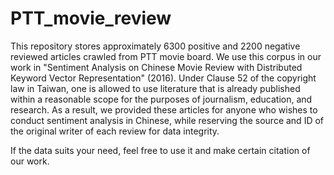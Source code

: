 # PTT_movie_review

This repository stores approximately 6300 positive and 2200 negative reviewed articles crawled from PTT movie board. We use this corpus in our work in "Sentiment Analysis on Chinese Movie Review with Distributed Keyword Vector Representation" (2016). Under Clause 52 of the copyright law in Taiwan, one is allowed to use literature that is already published within a reasonable scope for the purposes of journalism, education, and research. As a result, we provided these articles for anyone who wishes to conduct sentiment analysis in Chinese, while reserving the source and ID of the original writer of each review for data integrity.

If the data suits your need, feel free to use it and make certain citation of our work.
